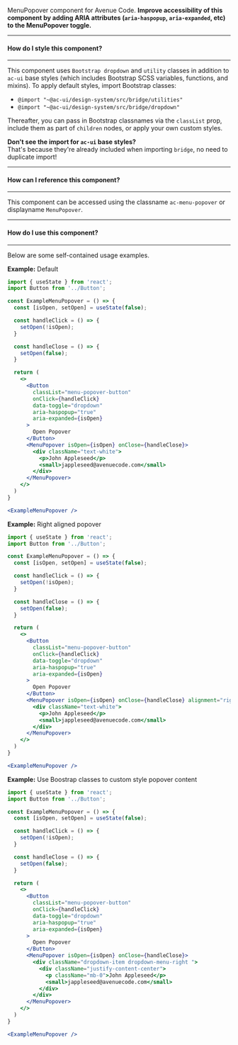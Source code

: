 MenuPopover component for Avenue Code.
**Improve accessibility of this component by adding ARIA attributes (`aria-haspopup`, `aria-expanded`, etc) to the MenuPopover toggle.**

___
#### **How do I style this component?**
___
This component uses `Bootstrap dropdown` and `utility` classes in addition to `ac-ui` base styles (which includes Bootstrap SCSS variables, functions, and mixins).
To apply default styles, import Bootstrap classes:
  * `@import "~@ac-ui/design-system/src/bridge/utilities"`
  * `@import "~@ac-ui/design-system/src/bridge/dropdown"`
  
Thereafter, you can pass in Bootstrap classnames via the `classList` prop, include them as part of `children` nodes, or apply your own custom styles.

**Don't see the import for `ac-ui` base styles?**  
That's because they're already included when importing `bridge`, no need to duplicate import!

___
#### **How can I reference this component?**
___
This component can be accessed using the classname `ac-menu-popover` or displayname `MenuPopover`.

___
#### **How do I use this component?**
___
Below are some self-contained usage examples.

**Example:** Default
```jsx
import { useState } from 'react';
import Button from '../Button';

const ExampleMenuPopover = () => {
  const [isOpen, setOpen] = useState(false);

  const handleClick = () => {
    setOpen(!isOpen);
  }

  const handleClose = () => {
    setOpen(false);
  }

  return (
    <>
      <Button
        classList="menu-popover-button"
        onClick={handleClick}
        data-toggle="dropdown"
        aria-haspopup="true"
        aria-expanded={isOpen}
      >
        Open Popover
      </Button>
      <MenuPopover isOpen={isOpen} onClose={handleClose}>
        <div className="text-white">
          <p>John Appleseed</p>
          <small>jappleseed@avenuecode.com</small>
        </div>
      </MenuPopover>
    </>
  )
}

<ExampleMenuPopover />
```

**Example:** Right aligned popover
```jsx
import { useState } from 'react';
import Button from '../Button';

const ExampleMenuPopover = () => {
  const [isOpen, setOpen] = useState(false);

  const handleClick = () => {
    setOpen(!isOpen);
  }

  const handleClose = () => {
    setOpen(false);
  }

  return (
    <>
      <Button
        classList="menu-popover-button"
        onClick={handleClick}
        data-toggle="dropdown"
        aria-haspopup="true"
        aria-expanded={isOpen}
      >
        Open Popover
      </Button>
      <MenuPopover isOpen={isOpen} onClose={handleClose} alignment="right">
        <div className="text-white">
          <p>John Appleseed</p>
          <small>jappleseed@avenuecode.com</small>
        </div>
      </MenuPopover>
    </>
  )
}

<ExampleMenuPopover />
```

**Example:** Use Boostrap classes to custom style popover content
```jsx
import { useState } from 'react';
import Button from '../Button';

const ExampleMenuPopover = () => {
  const [isOpen, setOpen] = useState(false);

  const handleClick = () => {
    setOpen(!isOpen);
  }

  const handleClose = () => {
    setOpen(false);
  }

  return (
    <>
      <Button
        classList="menu-popover-button"
        onClick={handleClick}
        data-toggle="dropdown"
        aria-haspopup="true"
        aria-expanded={isOpen}
      >
        Open Popover
      </Button>
      <MenuPopover isOpen={isOpen} onClose={handleClose}>
        <div className="dropdown-item dropdown-menu-right ">
          <div className="justify-content-center">
            <p className="mb-0">John Appleseed</p>
            <small>jappleseed@avenuecode.com</small>
          </div>
        </div>
      </MenuPopover>
    </>
  )
}

<ExampleMenuPopover />
```

